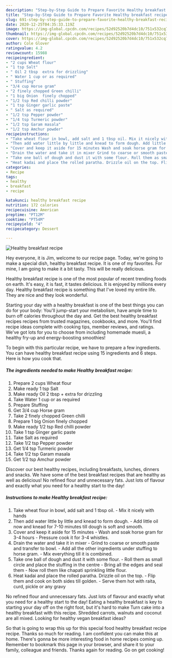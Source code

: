 ```yaml
---
description: "Step-by-Step Guide to Prepare Favorite Healthy breakfast recipe"
title: "Step-by-Step Guide to Prepare Favorite Healthy breakfast recipe"
slug: 691-step-by-step-guide-to-prepare-favorite-healthy-breakfast-recipe
date: 2020-12-25T04:35:33.119Z
image: https://img-global.cpcdn.com/recipes/52d92520b7d4dc10/751x532cq70/healthy-breakfast-recipe-recipe-main-photo.jpg
thumbnail: https://img-global.cpcdn.com/recipes/52d92520b7d4dc10/751x532cq70/healthy-breakfast-recipe-recipe-main-photo.jpg
cover: https://img-global.cpcdn.com/recipes/52d92520b7d4dc10/751x532cq70/healthy-breakfast-recipe-recipe-main-photo.jpg
author: Cole Glover
ratingvalue: 4.2
reviewcount: 15988
recipeingredient:
- "2 cups Wheat flour"
- "1 tsp Salt"
- " Oil 2 tbsp  extra for drizzling"
- " Water 1 cup or as required"
- " Stuffing"
- "3/4 cup Horse gram"
- "2 finely chopped Green chilli"
- "1 big Onion  finely chopped"
- "1/2 tsp Red chilli powder"
- "1 tsp Ginger garlic paste"
- " Salt as required"
- "1/2 tsp Pepper powder"
- "1/4 tsp Turmeric powder"
- "1/2 tsp Garam masala"
- "1/2 tsp Amchur powder"
recipeinstructions:
- "Take wheat flour in bowl, add salt and 1 tbsp oil. Mix it nicely with hands"
- "Then add water little by little and knead to form dough. Add little oil now and knead for 7-10 minutes till dough is soft and smooth."
- "Cover and keep it aside for 15 minutes Wash and soak horse gram for 3-4 hours Pressure cook it for 3-4 whistles."
- "Drain the water and take it in mixer Grind to coarse or smooth paste and transfer to bowl. Add all the other ingredients under stuffing to horse gram. Mix everything till it is combined."
- "Take one ball of dough and dust it with some flour. Roll them as small circle and place the stuffing in the centre Bring all the edges and seal them Now roll them like chapati sprinkling little flour."
- "Heat kadai and place the rolled paratha. Drizzle oil on the top. Flip them and cook on both sides till golden. Serve them hot with raita, curd, pickle or any gravy"
categories:
- Recipe
tags:
- healthy
- breakfast
- recipe

katakunci: healthy breakfast recipe 
nutrition: 172 calories
recipecuisine: American
preptime: "PT12M"
cooktime: "PT54M"
recipeyield: "4"
recipecategory: Dessert

---
```



![Healthy breakfast recipe](https://img-global.cpcdn.com/recipes/52d92520b7d4dc10/751x532cq70/healthy-breakfast-recipe-recipe-main-photo.jpg)

Hey everyone, it is Jim, welcome to our recipe page. Today, we're going to make a special dish, healthy breakfast recipe. It is one of my favorites. For mine, I am going to make it a bit tasty. This will be really delicious.

Healthy breakfast recipe is one of the most popular of recent trending foods on earth. It's easy, it is fast, it tastes delicious. It is enjoyed by millions every day. Healthy breakfast recipe is something that I've loved my entire life. They are nice and they look wonderful.

Starting your day with a healthy breakfast is one of the best things you can do for your body: You&#39;ll jump-start your metabolism, have ample time to burn off calories throughout the day and. Get the best healthy breakfast recipes recipes from trusted magazines, cookbooks, and more. You&#39;ll find recipe ideas complete with cooking tips, member reviews, and ratings. We&#39;ve got lots for you to choose from including homemade muesli, a healthy fry-up and energy-boosting smoothies!


To begin with this particular recipe, we have to prepare a few ingredients. You can have healthy breakfast recipe using 15 ingredients and 6 steps. Here is how you cook that.

<!--inarticleads1-->

##### The ingredients needed to make Healthy breakfast recipe:

1. Prepare 2 cups Wheat flour
1. Make ready 1 tsp Salt
1. Make ready  Oil 2 tbsp + extra for drizzling
1. Take  Water 1 cup or as required
1. Prepare  Stuffing
1. Get 3/4 cup Horse gram
1. Take 2 finely chopped Green chilli
1. Prepare 1 big Onion  finely chopped
1. Make ready 1/2 tsp Red chilli powder
1. Take 1 tsp Ginger garlic paste
1. Take  Salt as required
1. Take 1/2 tsp Pepper powder
1. Get 1/4 tsp Turmeric powder
1. Take 1/2 tsp Garam masala
1. Get 1/2 tsp Amchur powder


Discover our best healthy recipes, including breakfasts, lunches, dinners and snacks. We have some of the best breakfast recipes that are healthy as well as delicious! No refined flour and unnecessary fats. Just lots of flavour and exactly what you need for a healthy start to the day! 

<!--inarticleads2-->

##### Instructions to make Healthy breakfast recipe:

1. Take wheat flour in bowl, add salt and 1 tbsp oil. - Mix it nicely with hands
1. Then add water little by little and knead to form dough. - Add little oil now and knead for 7-10 minutes till dough is soft and smooth.
1. Cover and keep it aside for 15 minutes - Wash and soak horse gram for 3-4 hours - Pressure cook it for 3-4 whistles.
1. Drain the water and take it in mixer - Grind to coarse or smooth paste and transfer to bowl. - Add all the other ingredients under stuffing to horse gram. - Mix everything till it is combined.
1. Take one ball of dough and dust it with some flour. - Roll them as small circle and place the stuffing in the centre - Bring all the edges and seal them - Now roll them like chapati sprinkling little flour.
1. Heat kadai and place the rolled paratha. Drizzle oil on the top. - Flip them and cook on both sides till golden. - Serve them hot with raita, curd, pickle or any gravy


No refined flour and unnecessary fats. Just lots of flavour and exactly what you need for a healthy start to the day! Eating a healthy breakfast is key to starting your day off on the right foot, but it&#39;s hard to make Turn cake into a healthy breakfast with this recipe. Shredded carrots, walnuts and coconut are all mixed. Looking for healthy vegan breakfast ideas? 

So that is going to wrap this up for this special food healthy breakfast recipe recipe. Thanks so much for reading. I am confident you can make this at home. There's gonna be more interesting food in home recipes coming up. Remember to bookmark this page in your browser, and share it to your family, colleague and friends. Thanks again for reading. Go on get cooking!
